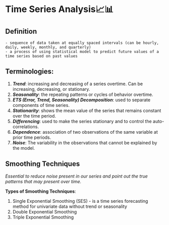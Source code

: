 
# Time Series Analysis📈📊

## **Definition**
	- sequence of data taken at equally spaced intervals (can be hourly, daily, weekly, monthly, and quarterly)
	- a process of using statistical model to predict future values of a time series based on past values

## **Terminologies:**
1. ***Trend***: increasing and decreasing of a series overtime. Can be increasing, decreasing, or stationary.
2. ***Seasonality***: the repeating patterns or cycles of behavior overtime.
3. ***ETS (Error, Trend, Seasonality) Decomposition***: used to separate components of time series.
4. ***Stationarity***: shows the mean value of the series that remains constant over the time period.
5. ***Differencing***: used to make the series stationary and to control the auto-correlations.
6. ***Dependence***: association of two observations of the same variable at prior time periods.
7. ***Noise***: The variability in the observations that cannot be explained by the model.

## **Smoothing Techniques**
*Essential to reduce noise present in our series and point out the true patterns that may present over time.*

**Types of Smoothing Techniques**:
1. Single Exponential Smoothing (SES)
			- is a time series forecasting method for univariate data without trend or seasonality
2. Double Exponential Smoothing
3. Triple Exponential Smoothing